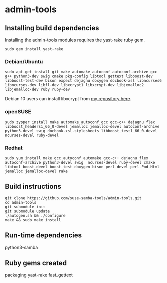 # admin-tools

## Installing build dependencies

Installing the admin-tools modules requires the yast-rake ruby gem.
```shell
sudo gem install yast-rake
```

### Debian/Ubuntu
```shell
sudo apt-get install git make automake autoconf autoconf-archive gcc g++ python3-dev swig cmake pkg-config libtool gettext libboost-dev libboost-test-dev bison expect dejagnu doxygen docbook-xsl libncurses6 libncurses-dev libfl-dev libxcrypt1 libxcrypt-dev libjemalloc2 libjemalloc-dev ruby ruby-dev
```

Debian 10 users can install libxcrypt from [my repository here](https://download.opensuse.org/repositories/home:/dmulder:/buster/Debian_10/).

### openSUSE
```shell
sudo zypper install make automake autoconf gcc gcc-c++ dejagnu flex libboost_headers1_66_0-devel jemalloc jemalloc-devel autoconf-archive python3-devel swig docbook-xsl-stylesheets libboost_test1_66_0-devel ncurses-devel ruby-devel
```

### Redhat
```shell
sudo yum install make gcc autoconf automake gcc-c++ dejagnu flex autoconf-archive python3-devel swig  ncurses-devel ruby-devel cmake libtool boost-devel boost-test doxygen bison perl-devel perl-Pod-Html jemalloc jemalloc-devel rake
```

## Build instructions

```shell
git clone https://github.com/suse-samba-tools/admin-tools.git
cd admin-tools
git submodule init
git submodule update
./autogen.sh && ./configure
make && sudo make install
```

## Run-time dependencies
python3-samba

## Ruby gems created
packaging yast-rake fast_gettext
